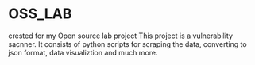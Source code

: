 # OSS_LAB
crested for my Open source lab project
This project is a vulnerability sacnner. 
It consists of python scripts for scraping the data, converting to json format, data visualiztion and much more.
